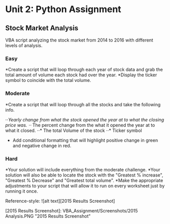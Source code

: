 # Unit 2: Python Assignment 

## Stock Market Analysis 

VBA script analyzing the stock market from 2014 to 2016 with different levels of analysis. 

### Easy

*Create a script that will loop through each year of stock data and grab the total amount of volume each stock had over the year.
*Display the ticker symbol to coincide with the total volume.

### Moderate

*Create a script that will loop through all the stocks and take the following info.

⋅⋅*Yearly change from what the stock opened the year at to what the closing price was.
⋅⋅* The percent change from the what it opened the year at to what it closed.
⋅⋅* The total Volume of the stock
⋅⋅* Ticker symbol

* Add conditional formatting that will highlight positive change in green and negative change in red.

### Hard

*Your solution will include everything from the moderate challenge.
*Your solution will also be able to locate the stock with the "Greatest % increase", "Greatest % Decrease" and "Greatest total volume".
*Make the appropriate adjustments to your script that will allow it to run on every worksheet just by running it once.


Reference-style: 
![alt text][2015 Results Screenshot]

[2015 Results Screenshot]: VBA_Assignment/Screenshots/2015 Analysis.PNG "2015 Results Screenshot"

